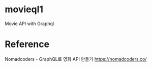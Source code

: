 # movieql1

Movie API with Graphql

# Reference

Nomadcoders - GraphQL로 영화 API 만들기
https://nomadcoders.co/
